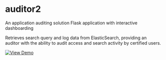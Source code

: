 # auditor2
An application auditing solution Flask application with interactive dashboarding

Retrieves search query and log data from ElasticSearch, providing an auditor with the ability to audit access and search activity by certified users. 

[![View Demo](https://vimeo.com/404338353)](https://vimeo.com/404338353)
